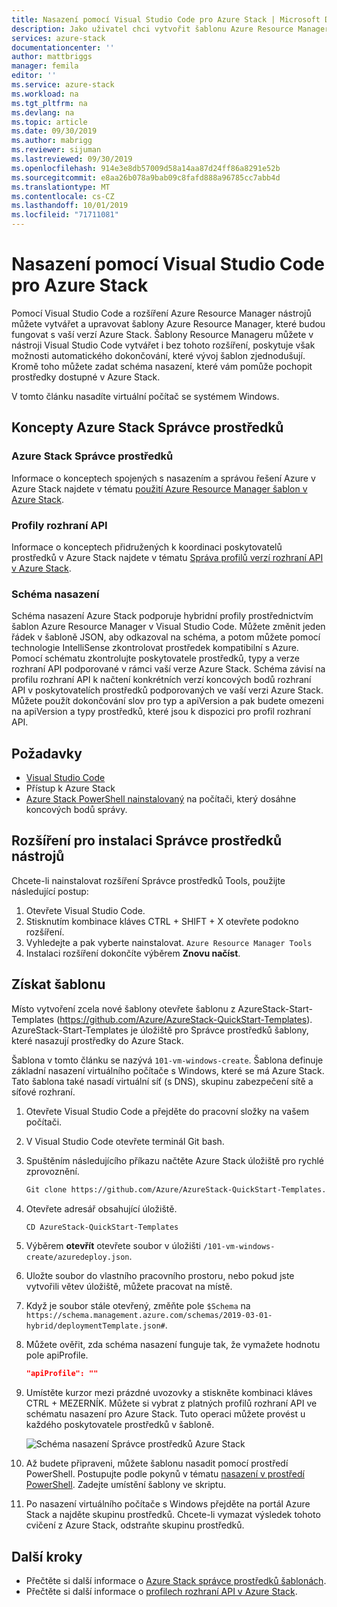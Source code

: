 ```yaml
---
title: Nasazení pomocí Visual Studio Code pro Azure Stack | Microsoft Docs
description: Jako uživatel chci vytvořit šablonu Azure Resource Manager v Visual Studio Code a pomocí schématu nasazení připravit šablonu, která je kompatibilní s mojí verzí Azure Stack.
services: azure-stack
documentationcenter: ''
author: mattbriggs
manager: femila
editor: ''
ms.service: azure-stack
ms.workload: na
ms.tgt_pltfrm: na
ms.devlang: na
ms.topic: article
ms.date: 09/30/2019
ms.author: mabrigg
ms.reviewer: sijuman
ms.lastreviewed: 09/30/2019
ms.openlocfilehash: 914e3e8db57009d58a14aa87d24ff86a8291e52b
ms.sourcegitcommit: e8aa26b078a9bab09c8fafd888a96785cc7abb4d
ms.translationtype: MT
ms.contentlocale: cs-CZ
ms.lasthandoff: 10/01/2019
ms.locfileid: "71711081"
---
```

# <a name="deploy-with-visual-studio-code-to-azure-stack"></a>Nasazení pomocí Visual Studio Code pro Azure Stack

Pomocí Visual Studio Code a rozšíření Azure Resource Manager nástrojů můžete vytvářet a upravovat šablony Azure Resource Manager, které budou fungovat s vaší verzí Azure Stack. Šablony Resource Manageru můžete v nástroji Visual Studio Code vytvářet i bez tohoto rozšíření, poskytuje však možnosti automatického dokončování, které vývoj šablon zjednodušují. Kromě toho můžete zadat schéma nasazení, které vám pomůže pochopit prostředky dostupné v Azure Stack.

V tomto článku nasadíte virtuální počítač se systémem Windows.

## <a name="concepts-for-azure-stack-resource-manager"></a>Koncepty Azure Stack Správce prostředků

### <a name="azure-stack-resource-manager"></a>Azure Stack Správce prostředků

Informace o konceptech spojených s nasazením a správou řešení Azure v Azure Stack najdete v tématu [použití Azure Resource Manager šablon v Azure Stack](azure-stack-arm-templates.md).

### <a name="api-profiles"></a>Profily rozhraní API
Informace o konceptech přidružených k koordinaci poskytovatelů prostředků v Azure Stack najdete v tématu [Správa profilů verzí rozhraní API v Azure Stack](azure-stack-version-profiles.md).

### <a name="the-deployment-schema"></a>Schéma nasazení

Schéma nasazení Azure Stack podporuje hybridní profily prostřednictvím šablon Azure Resource Manager v Visual Studio Code. Můžete změnit jeden řádek v šabloně JSON, aby odkazoval na schéma, a potom můžete pomocí technologie IntelliSense zkontrolovat prostředek kompatibilní s Azure. Pomocí schématu zkontrolujte poskytovatele prostředků, typy a verze rozhraní API podporované v rámci vaší verze Azure Stack. Schéma závisí na profilu rozhraní API k načtení konkrétních verzí koncových bodů rozhraní API v poskytovatelích prostředků podporovaných ve vaší verzi Azure Stack. Můžete použít dokončování slov pro typ a apiVersion a pak budete omezeni na apiVersion a typy prostředků, které jsou k dispozici pro profil rozhraní API.

## <a name="prerequisites"></a>Požadavky

- [Visual Studio Code](https://code.visualstudio.com/)
- Přístup k Azure Stack
- [Azure Stack PowerShell nainstalovaný](https://docs.microsoft.com/azure-stack/operator/azure-stack-powershell-install?toc=https%3A%2F%2Fdocs.microsoft.com%2Fen-us%2Fazure-stack%2Fuser%2FTOC.json&bc=https%3A%2F%2Fdocs.microsoft.com%2Fen-us%2Fazure-stack%2Fbreadcrumb%2Ftoc.json) na počítači, který dosáhne koncových bodů správy.

## <a name="install-resource-manager-tools-extension"></a>Rozšíření pro instalaci Správce prostředků nástrojů

Chcete-li nainstalovat rozšíření Správce prostředků Tools, použijte následující postup:

1. Otevřete Visual Studio Code.
2. Stisknutím kombinace kláves CTRL + SHIFT + X otevřete podokno rozšíření.
3. Vyhledejte a pak vyberte nainstalovat. `Azure Resource Manager Tools`
4. Instalaci rozšíření dokončíte výběrem **Znovu načíst**.

## <a name="get-a-template"></a>Získat šablonu

Místo vytvoření zcela nové šablony otevřete šablonu z AzureStack-Start-Templates (https://github.com/Azure/AzureStack-QuickStart-Templates). AzureStack-Start-Templates je úložiště pro Správce prostředků šablony, které nasazují prostředky do Azure Stack. 

Šablona v tomto článku se nazývá `101-vm-windows-create`. Šablona definuje základní nasazení virtuálního počítače s Windows, které se má Azure Stack.  Tato šablona také nasadí virtuální síť (s DNS), skupinu zabezpečení sítě a síťové rozhraní.

1. Otevřete Visual Studio Code a přejděte do pracovní složky na vašem počítači.
2. V Visual Studio Code otevřete terminál Git bash.
3. Spuštěním následujícího příkazu načtěte Azure Stack úložiště pro rychlé zprovoznění.
    ```bash  
    Git clone https://github.com/Azure/AzureStack-QuickStart-Templates.git
    ```
4. Otevřete adresář obsahující úložiště.
    ```bash  
    CD AzureStack-QuickStart-Templates
    ```
5. Výběrem **otevřít** otevřete soubor v úložišti `/101-vm-windows-create/azuredeploy.json`.
6. Uložte soubor do vlastního pracovního prostoru, nebo pokud jste vytvořili větev úložiště, můžete pracovat na místě.
7. Když je soubor stále otevřený, změňte pole `$Schema` na `https://schema.management.azure.com/schemas/2019-03-01-hybrid/deploymentTemplate.json#`.
8. Můžete ověřit, zda schéma nasazení funguje tak, že vymažete hodnotu pole apiProfile.
    ```JSON  
    "apiProfile": ""
    ```
9. Umístěte kurzor mezi prázdné uvozovky a stiskněte kombinaci kláves CTRL + MEZERNÍK. Můžete si vybrat z platných profilů rozhraní API ve schématu nasazení pro Azure Stack. Tuto operaci můžete provést u každého poskytovatele prostředků v šabloně.

    ![Schéma nasazení Správce prostředků Azure Stack](./media/azure-stack-resource-manager-deploy-template-vscode/azure-stack-resource-manager-vscode-schema.png)

10. Až budete připraveni, můžete šablonu nasadit pomocí prostředí PowerShell. Postupujte podle pokynů v tématu [nasazení v prostředí PowerShell](azure-stack-deploy-template-powershell.md). Zadejte umístění šablony ve skriptu.
11. Po nasazení virtuálního počítače s Windows přejděte na portál Azure Stack a najděte skupinu prostředků. Chcete-li vymazat výsledek tohoto cvičení z Azure Stack, odstraňte skupinu prostředků.

## <a name="next-steps"></a>Další kroky

- Přečtěte si další informace o [Azure Stack správce prostředků šablonách](azure-stack-arm-templates.md).  
- Přečtěte si další informace o [profilech rozhraní API v Azure Stack](azure-stack-version-profiles.md).